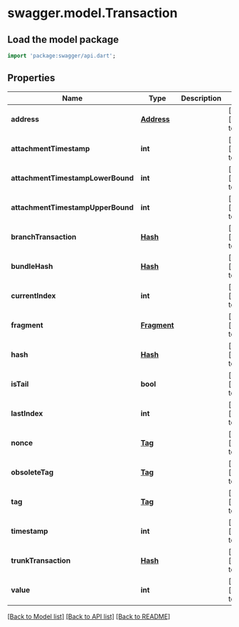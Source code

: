 # swagger.model.Transaction

## Load the model package
```dart
import 'package:swagger/api.dart';
```

## Properties
Name | Type | Description | Notes
------------ | ------------- | ------------- | -------------
**address** | [**Address**](Address.md) |  | [optional] [default to null]
**attachmentTimestamp** | **int** |  | [optional] [default to null]
**attachmentTimestampLowerBound** | **int** |  | [optional] [default to null]
**attachmentTimestampUpperBound** | **int** |  | [optional] [default to null]
**branchTransaction** | [**Hash**](Hash.md) |  | [optional] [default to null]
**bundleHash** | [**Hash**](Hash.md) |  | [optional] [default to null]
**currentIndex** | **int** |  | [optional] [default to null]
**fragment** | [**Fragment**](Fragment.md) |  | [optional] [default to null]
**hash** | [**Hash**](Hash.md) |  | [optional] [default to null]
**isTail** | **bool** |  | [optional] [default to null]
**lastIndex** | **int** |  | [optional] [default to null]
**nonce** | [**Tag**](Tag.md) |  | [optional] [default to null]
**obsoleteTag** | [**Tag**](Tag.md) |  | [optional] [default to null]
**tag** | [**Tag**](Tag.md) |  | [optional] [default to null]
**timestamp** | **int** |  | [optional] [default to null]
**trunkTransaction** | [**Hash**](Hash.md) |  | [optional] [default to null]
**value** | **int** |  | [optional] [default to null]

[[Back to Model list]](../README.md#documentation-for-models) [[Back to API list]](../README.md#documentation-for-api-endpoints) [[Back to README]](../README.md)


